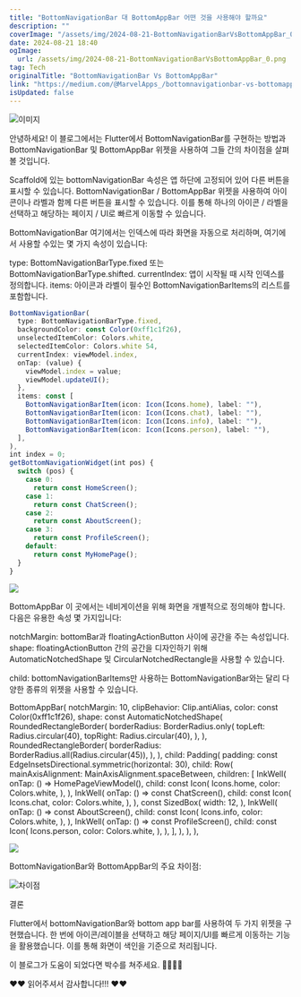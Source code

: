```yaml
---
title: "BottomNavigationBar 대 BottomAppBar 어떤 것을 사용해야 할까요"
description: ""
coverImage: "/assets/img/2024-08-21-BottomNavigationBarVsBottomAppBar_0.png"
date: 2024-08-21 18:40
ogImage: 
  url: /assets/img/2024-08-21-BottomNavigationBarVsBottomAppBar_0.png
tag: Tech
originalTitle: "BottomNavigationBar Vs BottomAppBar"
link: "https://medium.com/@MarvelApps_/bottomnavigationbar-vs-bottomappbar-6daf76183cc9"
isUpdated: false
---
```



![이미지](/assets/img/2024-08-21-BottomNavigationBarVsBottomAppBar_0.png)

안녕하세요! 이 블로그에서는 Flutter에서 BottomNavigationBar를 구현하는 방법과 BottomNavigationBar 및 BottomAppBar 위젯을 사용하여 그들 간의 차이점을 살펴볼 것입니다.

Scaffold에 있는 bottomNavigationBar 속성은 앱 하단에 고정되어 있어 다른 버튼을 표시할 수 있습니다. BottomNavigationBar / BottomAppBar 위젯을 사용하여 아이콘이나 라벨과 함께 다른 버튼을 표시할 수 있습니다. 이를 통해 하나의 아이콘 / 라벨을 선택하고 해당하는 페이지 / UI로 빠르게 이동할 수 있습니다.

BottomNavigationBar
여기에서는 인덱스에 따라 화면을 자동으로 처리하며, 여기에서 사용할 수있는 몇 가지 속성이 있습니다:

<div class="content-ad"></div>


type: BottomNavigationBarType.fixed 또는 BottomNavigationBarType.shifted.
currentIndex: 앱이 시작될 때 시작 인덱스를 정의합니다.
items: 아이콘과 라벨이 필수인 BottomNavigationBarItems의 리스트를 포함합니다.

```js
BottomNavigationBar(
  type: BottomNavigationBarType.fixed,
  backgroundColor: const Color(0xff1c1f26),
  unselectedItemColor: Colors.white,
  selectedItemColor: Colors.white 54,
  currentIndex: viewModel.index,
  onTap: (value) {
    viewModel.index = value;
    viewModel.updateUI();
  },
  items: const [
    BottomNavigationBarItem(icon: Icon(Icons.home), label: ""),
    BottomNavigationBarItem(icon: Icon(Icons.chat), label: ""),
    BottomNavigationBarItem(icon: Icon(Icons.info), label: ""),
    BottomNavigationBarItem(icon: Icon(Icons.person), label: ""),
  ],
),
int index = 0;
getBottomNavigationWidget(int pos) {
  switch (pos) {
    case 0:
      return const HomeScreen();
    case 1:
      return const ChatScreen();
    case 2:
      return const AboutScreen();
    case 3:
      return const ProfileScreen();
    default:
      return const MyHomePage();
  }
}
```

<img src="https://miro.medium.com/v2/resize:fit:600/0*wgAyTOsn3TxAnogl.gif" />

BottomAppBar
이 곳에서는 네비게이션을 위해 화면을 개별적으로 정의해야 합니다. 다음은 유용한 속성 몇 가지입니다:


<div class="content-ad"></div>

notchMargin: bottomBar과 floatingActionButton 사이에 공간을 주는 속성입니다.
shape: floatingActionButton 간의 공간을 디자인하기 위해 AutomaticNotchedShape 및 CircularNotchedRectangle을 사용할 수 있습니다.

child: bottomNavigationBarItems만 사용하는 BottomNavigationBar와는 달리 다양한 종류의 위젯을 사용할 수 있습니다.


BottomAppBar(
notchMargin: 10,
clipBehavior: Clip.antiAlias,
color: const Color(0xff1c1f26),
shape: const AutomaticNotchedShape(
RoundedRectangleBorder(
borderRadius: BorderRadius.only(
topLeft: Radius.circular(40),
topRight: Radius.circular(40),
),
),
RoundedRectangleBorder(
borderRadius: BorderRadius.all(Radius.circular(45)),
),
),
child: Padding(
padding: const EdgeInsetsDirectional.symmetric(horizontal: 30),
child: Row(
mainAxisAlignment: MainAxisAlignment.spaceBetween,
children: [
InkWell(
onTap: () => HomePageViewModel(),
child: const Icon(
Icons.home,
color: Colors.white,
),
),
InkWell(
onTap: () => const ChatScreen(),
child: const Icon(
Icons.chat,
color: Colors.white,
),
),
const SizedBox(
width: 12,
),
InkWell(
onTap: () => const AboutScreen(),
child: const Icon(
Icons.info,
color: Colors.white,
),
),
InkWell(
onTap: () => const ProfileScreen(),
child: const Icon(
Icons.person,
color: Colors.white,
),
),
],
),
),
),


<img src="https://miro.medium.com/v2/resize:fit:600/0*UsIsjg-h7ekxgOOK.gif" />

<div class="content-ad"></div>

BottomNavigationBar와 BottomAppBar의 주요 차이점:

![차이점](/assets/img/2024-08-21-BottomNavigationBarVsBottomAppBar_1.png)

결론

Flutter에서 bottomNavigationBar와 bottom app bar를 사용하여 두 가지 위젯을 구현했습니다. 한 번에 아이콘/레이블을 선택하고 해당 페이지/UI를 빠르게 이동하는 기능을 활용했습니다. 이를 통해 화면이 색인을 기준으로 처리됩니다.

<div class="content-ad"></div>

이 블로그가 도움이 되었다면 박수를 쳐주세요. 👏👏👏👏

❤❤ 읽어주셔서 감사합니다!!! ❤❤